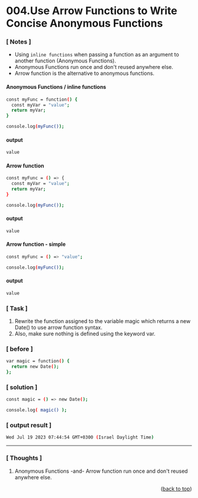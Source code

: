 <a name="topage"></a>

# 004.Use Arrow Functions to Write Concise Anonymous Functions

### [ Notes ]
  * Using `inline functions` when passing a function as an argument to another function (Anonymous Functions).
  * Anonymous Functions run once and don't reused anywhere else.
  * Arrow function is the alternative to anonymous functions.


#### Anonymous Functions / inline functions

```sh
const myFunc = function() {
  const myVar = "value";
  return myVar;
}

console.log(myFunc());
```

#### output
```sh
value
```

#### Arrow function

```sh
const myFunc = () => {
  const myVar = "value";
  return myVar;
}

console.log(myFunc());
```

#### output
```sh
value
```

#### Arrow function - simple

```sh
const myFunc = () => "value";

console.log(myFunc());
```

#### output
```sh
value
```

### [ Task ]
  1. Rewrite the function assigned to the variable magic which returns a new Date() to use arrow function syntax.
  2. Also, make sure nothing is defined using the keyword var.

### [ before ]

```sh
var magic = function() {
  return new Date();
};
```

### [ solution ]

```sh
const magic = () => new Date();

console.log( magic() );
```

### [ output result ]

```sh
Wed Jul 19 2023 07:44:54 GMT+0300 (Israel Daylight Time)
```

-----

### [ Thoughts ]

  1. Anonymous Functions -and- Arrow function run once and don't reused anywhere else.
  

<p align="right">(<a href="#topage">back to top</a>)</p>
<br/>
<br/>
